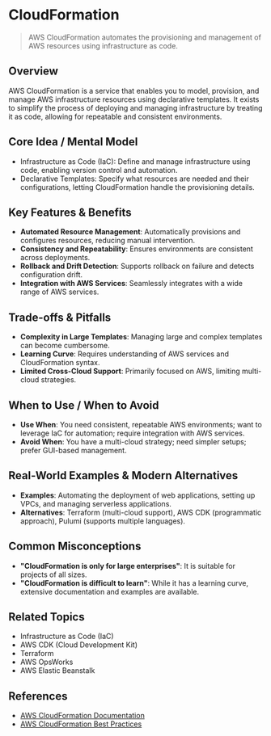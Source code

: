 # CloudFormation

> AWS CloudFormation automates the provisioning and management of AWS resources using infrastructure as code.

## Overview
AWS CloudFormation is a service that enables you to model, provision, and manage AWS infrastructure resources using declarative templates. It exists to simplify the process of deploying and managing infrastructure by treating it as code, allowing for repeatable and consistent environments.

## Core Idea / Mental Model
- Infrastructure as Code (IaC): Define and manage infrastructure using code, enabling version control and automation.
- Declarative Templates: Specify what resources are needed and their configurations, letting CloudFormation handle the provisioning details.

## Key Features & Benefits
- **Automated Resource Management**: Automatically provisions and configures resources, reducing manual intervention.
- **Consistency and Repeatability**: Ensures environments are consistent across deployments.
- **Rollback and Drift Detection**: Supports rollback on failure and detects configuration drift.
- **Integration with AWS Services**: Seamlessly integrates with a wide range of AWS services.

## Trade-offs & Pitfalls
- **Complexity in Large Templates**: Managing large and complex templates can become cumbersome.
- **Learning Curve**: Requires understanding of AWS services and CloudFormation syntax.
- **Limited Cross-Cloud Support**: Primarily focused on AWS, limiting multi-cloud strategies.

## When to Use / When to Avoid
- **Use When**: You need consistent, repeatable AWS environments; want to leverage IaC for automation; require integration with AWS services.
- **Avoid When**: You have a multi-cloud strategy; need simpler setups; prefer GUI-based management.

## Real-World Examples & Modern Alternatives
- **Examples**: Automating the deployment of web applications, setting up VPCs, and managing serverless applications.
- **Alternatives**: Terraform (multi-cloud support), AWS CDK (programmatic approach), Pulumi (supports multiple languages).

## Common Misconceptions
- **"CloudFormation is only for large enterprises"**: It is suitable for projects of all sizes.
- **"CloudFormation is difficult to learn"**: While it has a learning curve, extensive documentation and examples are available.

## Related Topics
- Infrastructure as Code (IaC)
- AWS CDK (Cloud Development Kit)
- Terraform
- AWS OpsWorks
- AWS Elastic Beanstalk

## References
- [AWS CloudFormation Documentation](https://docs.aws.amazon.com/AWSCloudFormation/latest/UserGuide/Welcome.html)  
- [AWS CloudFormation Best Practices](https://aws.amazon.com/cloudformation/resources/best-practices/)